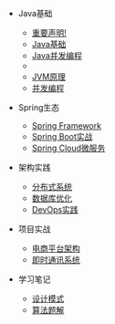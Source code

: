 <!-- 技术知识体系导航 -->
- Java基础
  - [重要声明!](Java/Java_basic/before.md)
  - [Java基础]()
  - [Java并发编程]()
  - 
  - [JVM原理](jvm.md)
  - [并发编程](concurrency.md)

- Spring生态
  - [Spring Framework](spring.md)
  - [Spring Boot实战](spring-boot.md)
  - [Spring Cloud微服务](spring-cloud.md)

- 架构实践
  - [分布式系统](distributed-system.md)
  - [数据库优化](database.md)
  - [DevOps实践](devops.md)

- 项目实战
  - [电商平台架构](project-ecommerce.md)
  - [即时通讯系统](project-im.md)

- 学习笔记
  - [设计模式](design-patterns.md)
  - [算法题解](algorithms.md)